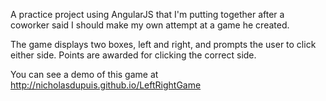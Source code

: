 A practice project using AngularJS that I'm putting together after a coworker said I should make my own attempt at a game he created.

The game displays two boxes, left and right, and prompts the user to click either side.  Points are awarded for clicking the correct side.

You can see a demo of this game at http://nicholasdupuis.github.io/LeftRightGame
